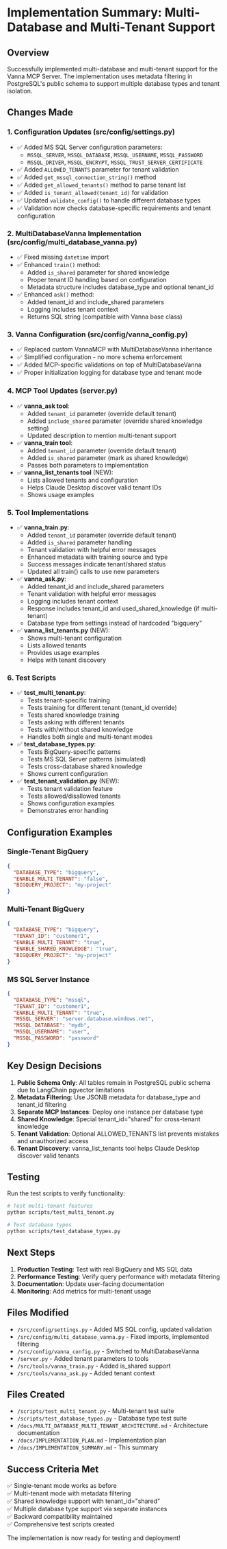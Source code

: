 # Implementation Summary: Multi-Database and Multi-Tenant Support

## Overview
Successfully implemented multi-database and multi-tenant support for the Vanna MCP Server. The implementation uses metadata filtering in PostgreSQL's public schema to support multiple database types and tenant isolation.

## Changes Made

### 1. Configuration Updates (src/config/settings.py)
- ✅ Added MS SQL Server configuration parameters:
  - `MSSQL_SERVER`, `MSSQL_DATABASE`, `MSSQL_USERNAME`, `MSSQL_PASSWORD`
  - `MSSQL_DRIVER`, `MSSQL_ENCRYPT`, `MSSQL_TRUST_SERVER_CERTIFICATE`
- ✅ Added `ALLOWED_TENANTS` parameter for tenant validation
- ✅ Added `get_mssql_connection_string()` method
- ✅ Added `get_allowed_tenants()` method to parse tenant list
- ✅ Added `is_tenant_allowed(tenant_id)` for validation
- ✅ Updated `validate_config()` to handle different database types
- ✅ Validation now checks database-specific requirements and tenant configuration

### 2. MultiDatabaseVanna Implementation (src/config/multi_database_vanna.py)
- ✅ Fixed missing `datetime` import
- ✅ Enhanced `train()` method:
  - Added `is_shared` parameter for shared knowledge
  - Proper tenant ID handling based on configuration
  - Metadata structure includes database_type and optional tenant_id
- ✅ Enhanced `ask()` method:
  - Added tenant_id and include_shared parameters
  - Logging includes tenant context
  - Returns SQL string (compatible with Vanna base class)

### 3. Vanna Configuration (src/config/vanna_config.py)
- ✅ Replaced custom VannaMCP with MultiDatabaseVanna inheritance
- ✅ Simplified configuration - no more schema enforcement
- ✅ Added MCP-specific validations on top of MultiDatabaseVanna
- ✅ Proper initialization logging for database type and tenant mode

### 4. MCP Tool Updates (server.py)
- ✅ **vanna_ask tool**:
  - Added `tenant_id` parameter (override default tenant)
  - Added `include_shared` parameter (override shared knowledge setting)
  - Updated description to mention multi-tenant support
- ✅ **vanna_train tool**:
  - Added `tenant_id` parameter (override default tenant) 
  - Added `is_shared` parameter (mark as shared knowledge)
  - Passes both parameters to implementation
- ✅ **vanna_list_tenants tool** (NEW):
  - Lists allowed tenants and configuration
  - Helps Claude Desktop discover valid tenant IDs
  - Shows usage examples

### 5. Tool Implementations
- ✅ **vanna_train.py**:
  - Added `tenant_id` parameter (override default tenant)
  - Added `is_shared` parameter handling
  - Tenant validation with helpful error messages
  - Enhanced metadata with training source and type
  - Success messages indicate tenant/shared status
  - Updated all train() calls to use new parameters
- ✅ **vanna_ask.py**:
  - Added tenant_id and include_shared parameters
  - Tenant validation with helpful error messages
  - Logging includes tenant context
  - Response includes tenant_id and used_shared_knowledge (if multi-tenant)
  - Database type from settings instead of hardcoded "bigquery"
- ✅ **vanna_list_tenants.py** (NEW):
  - Shows multi-tenant configuration
  - Lists allowed tenants
  - Provides usage examples
  - Helps with tenant discovery

### 6. Test Scripts
- ✅ **test_multi_tenant.py**:
  - Tests tenant-specific training
  - Tests training for different tenant (tenant_id override)
  - Tests shared knowledge training
  - Tests asking with different tenants
  - Tests with/without shared knowledge
  - Handles both single and multi-tenant modes
- ✅ **test_database_types.py**:
  - Tests BigQuery-specific patterns
  - Tests MS SQL Server patterns (simulated)
  - Tests cross-database shared knowledge
  - Shows current configuration
- ✅ **test_tenant_validation.py** (NEW):
  - Tests tenant validation feature
  - Tests allowed/disallowed tenants
  - Shows configuration examples
  - Demonstrates error handling

## Configuration Examples

### Single-Tenant BigQuery
```json
{
  "DATABASE_TYPE": "bigquery",
  "ENABLE_MULTI_TENANT": "false",
  "BIGQUERY_PROJECT": "my-project"
}
```

### Multi-Tenant BigQuery
```json
{
  "DATABASE_TYPE": "bigquery",
  "TENANT_ID": "customer1",
  "ENABLE_MULTI_TENANT": "true",
  "ENABLE_SHARED_KNOWLEDGE": "true",
  "BIGQUERY_PROJECT": "my-project"
}
```

### MS SQL Server Instance
```json
{
  "DATABASE_TYPE": "mssql",
  "TENANT_ID": "customer1",
  "ENABLE_MULTI_TENANT": "true",
  "MSSQL_SERVER": "server.database.windows.net",
  "MSSQL_DATABASE": "mydb",
  "MSSQL_USERNAME": "user",
  "MSSQL_PASSWORD": "password"
}
```

## Key Design Decisions

1. **Public Schema Only**: All tables remain in PostgreSQL public schema due to LangChain pgvector limitations
2. **Metadata Filtering**: Use JSONB metadata for database_type and tenant_id filtering
3. **Separate MCP Instances**: Deploy one instance per database type
4. **Shared Knowledge**: Special tenant_id="shared" for cross-tenant knowledge
5. **Tenant Validation**: Optional ALLOWED_TENANTS list prevents mistakes and unauthorized access
6. **Tenant Discovery**: vanna_list_tenants tool helps Claude Desktop discover valid tenants

## Testing

Run the test scripts to verify functionality:

```bash
# Test multi-tenant features
python scripts/test_multi_tenant.py

# Test database types
python scripts/test_database_types.py
```

## Next Steps

1. **Production Testing**: Test with real BigQuery and MS SQL data
2. **Performance Testing**: Verify query performance with metadata filtering
3. **Documentation**: Update user-facing documentation
4. **Monitoring**: Add metrics for multi-tenant usage

## Files Modified

- `/src/config/settings.py` - Added MS SQL config, updated validation
- `/src/config/multi_database_vanna.py` - Fixed imports, implemented filtering
- `/src/config/vanna_config.py` - Switched to MultiDatabaseVanna
- `/server.py` - Added tenant parameters to tools
- `/src/tools/vanna_train.py` - Added is_shared support
- `/src/tools/vanna_ask.py` - Added tenant context

## Files Created

- `/scripts/test_multi_tenant.py` - Multi-tenant test suite
- `/scripts/test_database_types.py` - Database type test suite
- `/docs/MULTI_DATABASE_MULTI_TENANT_ARCHITECTURE.md` - Architecture documentation
- `/docs/IMPLEMENTATION_PLAN.md` - Implementation plan
- `/docs/IMPLEMENTATION_SUMMARY.md` - This summary

## Success Criteria Met

✅ Single-tenant mode works as before  
✅ Multi-tenant mode with metadata filtering  
✅ Shared knowledge support with tenant_id="shared"  
✅ Multiple database type support via separate instances  
✅ Backward compatibility maintained  
✅ Comprehensive test scripts created  

The implementation is now ready for testing and deployment!